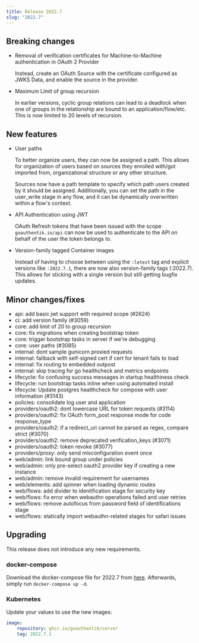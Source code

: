 ```yaml
---
title: Release 2022.7
slug: "2022.7"
---
```


## Breaking changes

-   Removal of verification certificates for Machine-to-Machine authentication in OAuth 2 Provider

    Instead, create an OAuth Source with the certificate configured as JWKS Data, and enable the source in the provider.

-   Maximum Limit of group recursion

    In earlier versions, cyclic group relations can lead to a deadlock when one of groups in the relationship are bound to an application/flow/etc.
    This is now limited to 20 levels of recursion.

## New features

-   User paths

    To better organize users, they can now be assigned a path. This allows for organization of users based on sources they enrolled with/got imported from, organizational structure or any other structure.

    Sources now have a path template to specify which path users created by it should be assigned. Additionally, you can set the path in the user_write stage in any flow, and it can be dynamically overwritten within a flow's context.

-   API Authentication using JWT

    OAuth Refresh tokens that have been issued with the scope `goauthentik.io/api` can now be used to authenticate to the API on behalf of the user the token belongs to.

-   Version-family tagged Container images

    Instead of having to choose between using the `:latest` tag and explicit versions like `:2022.7.1`, there are now also version-family tags (:2022.7). This allows for sticking with a single version but still getting bugfix updates.

## Minor changes/fixes

-   api: add basic jwt support with required scope (#2624)
-   ci: add version family (#3059)
-   core: add limit of 20 to group recursion
-   core: fix migrations when creating bootstrap token
-   core: trigger bootstrap tasks in server if we're debugging
-   core: user paths (#3085)
-   internal: dont sample gunicorn proxied requests
-   internal: failback with self-signed cert if cert for tenant fails to load
-   internal: fix routing to embedded outpost
-   internal: skip tracing for go healthcheck and metrics endpoints
-   lifecycle: fix confusing success messages in startup healthiness check
-   lifecycle: run bootstrap tasks inline when using automated install
-   lifecycle: Update postgres healthcheck for compose with user information (#3143)
-   policies: consolidate log user and application
-   providers/oauth2: dont lowercase URL for token requests (#3114)
-   providers/oauth2: fix OAuth form_post response mode for code response_type
-   providers/oauth2: if a redirect_uri cannot be parsed as regex, compare strict (#3070)
-   providers/oauth2: remove deprecated verification_keys (#3071)
-   providers/oauth2: token revoke (#3077)
-   providers/proxy: only send misconfiguration event once
-   web/admin: link bound group under policies
-   web/admin: only pre-select oauth2 provider key if creating a new instance
-   web/admin: remove invalid requirement for usernames
-   web/elements: add spinner when loading dynamic routes
-   web/flows: add divider to identification stage for security key
-   web/flows: fix error when webauthn operations failed and user retries
-   web/flows: remove autofocus from password field of identifications stage
-   web/flows: statically import webauthn-related stages for safari issues

## Upgrading

This release does not introduce any new requirements.

### docker-compose

Download the docker-compose file for 2022.7 from [here](https://goauthentik.io/version/2022.7/docker-compose.yml). Afterwards, simply run `docker-compose up -d`.

### Kubernetes

Update your values to use the new images:

```yaml
image:
    repository: ghcr.io/goauthentik/server
    tag: 2022.7.1
```
